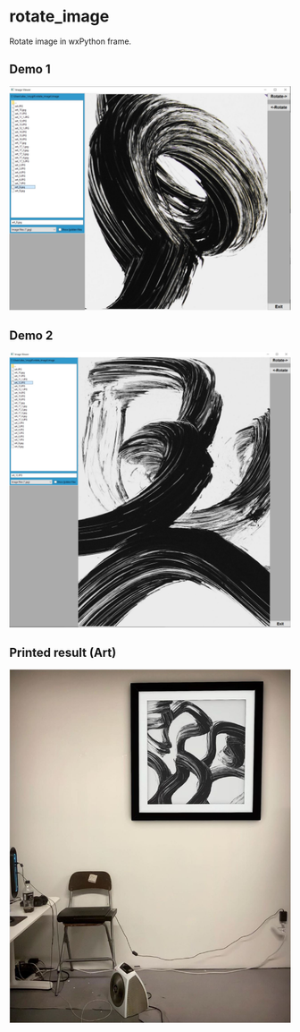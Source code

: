 # rotate_image
Rotate image in wxPython frame.


## Demo 1
![Rotate](https://github.com/pydemo/rotate_image/blob/master/docs/images/rotate3.JPG?raw=true "Rotate")



## Demo 2
![Rotate](https://github.com/pydemo/rotate_image/blob/master/docs/images/rotate2.JPG?raw=true "Rotate")




## Printed result (Art)
![Rotate](https://github.com/pydemo/rotate_image/blob/master/docs/images/result.jpg?raw=true "Rotate")


